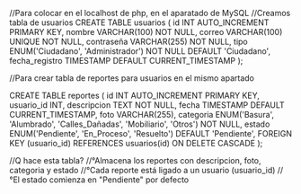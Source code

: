 //Para colocar en el localhost de php, en el aparatado de MySQL
//Creamos tabla de usuarios
CREATE TABLE usuarios (
    id INT AUTO_INCREMENT PRIMARY KEY,
    nombre VARCHAR(100) NOT NULL,
    correo VARCHAR(100) UNIQUE NOT NULL,
    contraseña VARCHAR(255) NOT NULL,
    tipo ENUM('Ciudadano', 'Administrador') NOT NULL DEFAULT 'Ciudadano',
    fecha_registro TIMESTAMP DEFAULT CURRENT_TIMESTAMP
);




//Para crear tabla de reportes para usuarios en el mismo apartado

CREATE TABLE reportes (
    id INT AUTO_INCREMENT PRIMARY KEY,
    usuario_id INT,
    descripcion TEXT NOT NULL,
    fecha TIMESTAMP DEFAULT CURRENT_TIMESTAMP,
    foto VARCHAR(255),
    categoria ENUM('Basura', 'Alumbrado', 'Calles_Dañadas', 'Mobiliario', 'Otros') NOT NULL,
    estado ENUM('Pendiente', 'En_Proceso', 'Resuelto') DEFAULT 'Pendiente',
    FOREIGN KEY (usuario_id) REFERENCES usuarios(id) ON DELETE CASCADE
);

//Q hace esta tabla?
//°Almacena los reportes con descripcion, foto, categoria y estado
//°Cada reporte está ligado a un usuario (usuario_id)
//°El estado comienza en "Pendiente" por defecto
